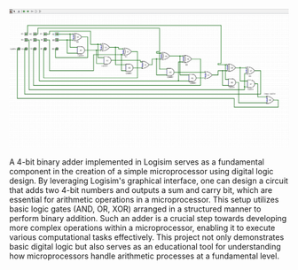 ![](https://github.com/clraifo/RBT131_UAT/blob/main/4%20bit%20binary%20adder%20Logisim.gif)


A 4-bit binary adder implemented in Logisim serves as a fundamental component in the creation of a simple microprocessor using digital logic design. By leveraging Logisim's graphical interface, one can design a circuit that adds two 4-bit numbers and outputs a sum and carry bit, which are essential for arithmetic operations in a microprocessor. This setup utilizes basic logic gates (AND, OR, XOR) arranged in a structured manner to perform binary addition. Such an adder is a crucial step towards developing more complex operations within a microprocessor, enabling it to execute various computational tasks effectively. This project not only demonstrates basic digital logic but also serves as an educational tool for understanding how microprocessors handle arithmetic processes at a fundamental level.
